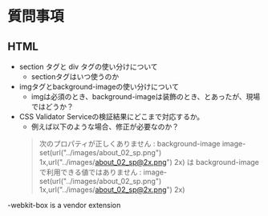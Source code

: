 # 質問事項

## HTML

- section タグと div タグの使い分けについて
  - sectionタグはいつ使うのか
- imgタグとbackground-imageの使い分けについて
  - imgは必須のとき、background-imageは装飾のとき、とあったが、現場ではどうか？
- CSS Validator Serviceの検証結果にどこまで対応するか。
  - 例えば以下のような場合、修正が必要なのか？
  > 次のプロパティが正しくありません : background-image image-set(url("../images/about_02_sp.png") 1x,url("../images/about_02_sp@2x.png") 2x) は background-image で利用できる値ではありません : image-set(url("../images/about_02_sp.png") 1x,url("../images/about_02_sp@2x.png") 2x)

-webkit-box is a vendor extension  


